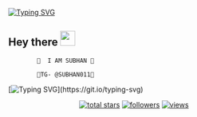 [![Typing SVG](https://readme-typing-svg.herokuapp.com?font=Variable+Axes&size=60&duration=3510&color=60DAF7&multiline=true&width=425&height=150&lines=Welcome+to;Subhan+profile+)](https://git.io/typing-svg)

<h2>Hey there <img src="https://github.com/subhan-1/subhan-1/blob/main/gifs/Hi.gif" width="30px"></h2>
          
            🔴  I AM SUBHAN 🔴

            🔵TG- @SUBHAN011🔵

[![Typing SVG](https://readme-typing-svg.herokuapp.com?font=Variable+Axes&size=25&duration=3510&color=112DFF&multiline=true&width=425&height=309&lines=%E2%9E%A3+i+am+a+school+student;%E2%9E%A3+I'm+looking+to+collaborate+on+(Github);++++++++++++++++++++++On+(Github);%E2%9E%A3+Looking+for+a+trusted+;person+%F0%9F%A4%97;%E2%9E%A3+Asked+Me+About+;(+t.me%2Fsubhan011+);%E2%9E%A3+Language+%3A+Hindi%2C+English;%E2%9E%A3Fun+Fact%3A+I+love+to+watch+;Movies+%F0%9F%98%84%F0%9F%A4%A9%F0%9F%A4%A9)](https://git.io/typing-svg)



<!-- View counter - https://github.com/subhan-1/Simple-View-Counter -->
<!-- Star counter - https://github.com/idealclover/GitHub-Star-Counter -->
<p align="center">

     
  <a href="https://github.com/subhan-1?tab=repositories&sort=stargazers">
    <img alt="total stars" title="Total stars on GitHub" src="https://custom-icon-badges.herokuapp.com/badge/dynamic/json?logo=star&color=55960c&labelColor=488207&label=Stars&style=for-the-badge&query=%24.stars&url=https://api.github-star-counter.workers.dev/user/subhan-1"/></a>
  <a href="https://github.com/subhan-1?tab=followers">
    <img alt="followers" title="Follow me on Github" src="https://custom-icon-badges.herokuapp.com/github/followers/subhan-1?color=236ad3&labelColor=1155ba&style=for-the-badge&logo=person-add&label=Follow&logoColor=white"/></a>
  <a href="https://github.com/subhan-1/Simple-View-Counter">
    <img alt="views" title="GitHub profile views" src="https://freshidea.com/jonah/app/subhan-1-profile-views"/></a>
</p>




